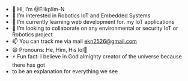 - 👋 Hi, I’m @Elikplim-N
- 👀 I’m interested in Robotics IoT and Embedded Systems
- 🌱 I’m currently learning web development for. my IoT applications 
- 💞️ I’m looking to collaborate on any environmental or security IoT or Robotics project
- 📫 You can track me via mail ekn2526@gmail.com
- 😄 Pronouns: He, Him, His lol🤣
- ⚡ Fun fact: I believe in God almighty creator of the universe because  there has got
-    to be an explanation for everything  we see 

